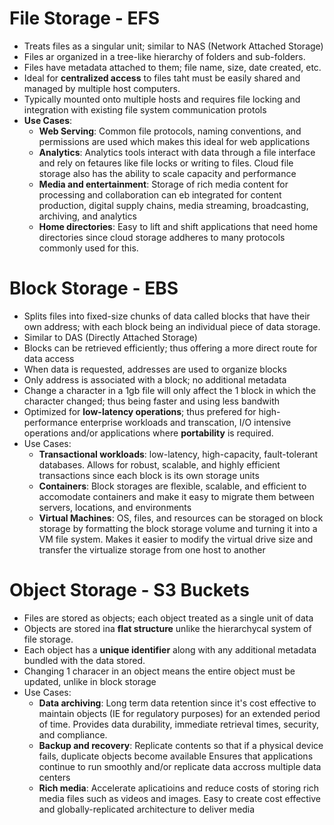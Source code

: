 # File Storage - EFS
* Treats files as a singular unit; similar to NAS (Network Attached Storage)
* Files ar organized in a tree-like hierarchy of folders and sub-folders.
* Files have metadata attached to them; file name, size, date created, etc.
* Ideal for **centralized access** to files taht must be easily shared and managed by multiple host computers. 
* Typically mounted onto multiple hosts and requires file locking and integration with existing file system communication protols
* **Use Cases**:
  * **Web Serving**: Common file protocols, naming conventions, and permissions are used which makes this ideal for web applications
  * **Analytics**: Analytics tools interact with data through a file interface and rely on fetaures like file locks or writing to files. Cloud file storage also has the ability to scale capacity and performance
  * **Media and entertainment**:  Storage of rich media content for processing and collaboration can eb integrated for content production, digital supply chains, media streaming, broadcasting, archiving, and analytics
  * **Home directories**: Easy to lift and shift applications that need home directories since cloud storage addheres to many protocols commonly used for this.

# Block Storage - EBS
* Splits files into fixed-size chunks of data called blocks that have their own address; with each block being an individual piece of data storage.
* Similar to DAS (Directly Attached Storage)
* Blocks can be retrieved efficiently; thus offering a more direct route for data access
* When data is requested, addresses are used to organize blocks
* Only address is associated with a block; no additional metadata
* Change a character in a 1gb file will only affect the 1 block in which the character changed; thus being faster and using less bandwith
* Optimized for **low-latency operations**; thus prefered for high-performance enterprise workloads and transcation, I/O intensive operations and/or applications where **portability** is required.
* Use Cases:
  * **Transactional workloads**: low-latency, high-capacity, fault-tolerant databases. Allows for robust, scalable, and highly efficient transactions since each block is its own storage units
  * **Containers**: Block storages are flexible, scalable, and efficient to accomodate containers and make it easy to migrate them between servers, locations, and environments
  * **Virtual Machines**: OS, files, and resources can be storaged on block storage by formatting the block storage volume and turning it into a VM file system. Makes it easier to modify the virtual drive size and transfer the virtualize storage from one host to another
  
# Object Storage - S3 Buckets
* Files are stored as objects; each object treated as a single unit of data
* Objects are stored ina **flat structure** unlike the hierarchycal system of file storage.
* Each object has a **unique identifier** along with any additional metadata bundled with the data stored.
* Changing 1 characer in an object means the entire object must be updated, unlike in block storage
* Use Cases:
  * **Data archiving**: Long term data retention since it's cost effective to maintain objects (IE for regulatory purposes) for an extended period of time. Provides data durability, immediate retrieval times, security, and compliance.
  * **Backup and recovery**: Replicate contents so that if a physical device fails, duplicate objects become available Ensures that applications continue to run smoothly and/or replicate data accross multiple data centers
  * **Rich media**: Accelerate aplicatioins and reduce costs of storing rich media files such as videos and images. Easy to create cost effective and globally-replicated architecture to deliver media